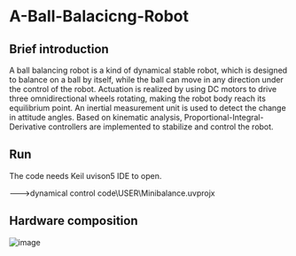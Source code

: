 # A-Ball-Balacicng-Robot
## Brief introduction
A ball balancing robot is a kind of dynamical stable robot, which is designed to balance on a ball by itself, while the ball can move in any direction under the control of the robot. Actuation is realized by using DC motors to drive three omnidirectional wheels rotating, making the robot body reach its equilibrium point. An inertial measurement unit is used to detect the change in attitude angles. Based on kinematic analysis, Proportional-Integral-Derivative controllers are implemented to stabilize and control the robot. 

## Run
The code needs Keil uvison5 IDE to open.

--->dynamical control code\USER\Minibalance.uvprojx

## Hardware composition
![image]()
